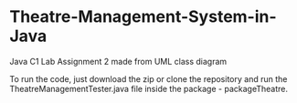 # Theatre-Management-System-in-Java
Java C1 Lab Assignment 2 made from UML class diagram

To run the code, just download the zip or clone the repository and run the TheatreManagementTester.java file inside the package - packageTheatre.
